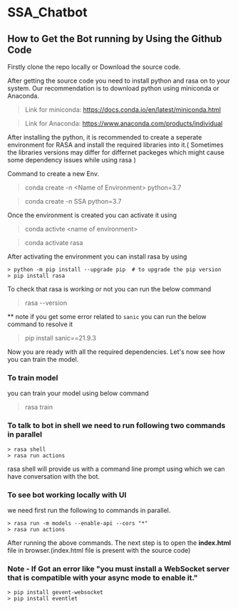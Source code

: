 # SSA_Chatbot

## How to Get the Bot running by Using the Github Code
Firstly clone the repo locally or Download the source code.

After getting the source code you need to install python and rasa on to your system. Our recommendation is to download python using miniconda or Anaconda.

> Link for miniconda: https://docs.conda.io/en/latest/miniconda.html

> Link for Anaconda: https://www.anaconda.com/products/individual

After installing the python, it is recommended to create a seperate environment for RASA and install the required libraries into it.( Sometimes the libraries versions may differ for differnet packeges which might cause some dependency issues while using rasa )

Command to create a new Env.

> conda create -n \<Name of Environment> python=3.7

> conda create -n SSA python=3.7

Once the environment is created you can activate it using
> conda activte \<name of environment>

> conda activate rasa

After activating the environment you can install rasa by using
    
    > python -m pip install --upgrade pip  # to upgrade the pip version
    > pip install rasa

To check that rasa is working or not you can run the below command
> rasa --version

** note if you get some error related to `sanic` you can run the below command to resolve it
> pip install sanic==21.9.3

Now you are ready with all the required dependencies. Let's now see how you can train the model.

### To train model
you can train your model using below command
> rasa train

### To talk to bot in shell we need to run following two commands in parallel
    > rasa shell
    > rasa run actions
rasa shell will provide us with a command line prompt using which we can have conversation with the bot.

### To see bot working locally with UI
we need first run the following to commands in parallel.
    
    > rasa run -m models --enable-api --cors "*" 
    > rasa run actions
After running the above commands. The next step is to open the <b>index.html</b> file in browser.(index.html file is present with the source code)

### Note - If Got an error like "you must install a WebSocket server that is compatible with your async mode to enable it."
    > pip install gevent-websocket
    > pip install eventlet